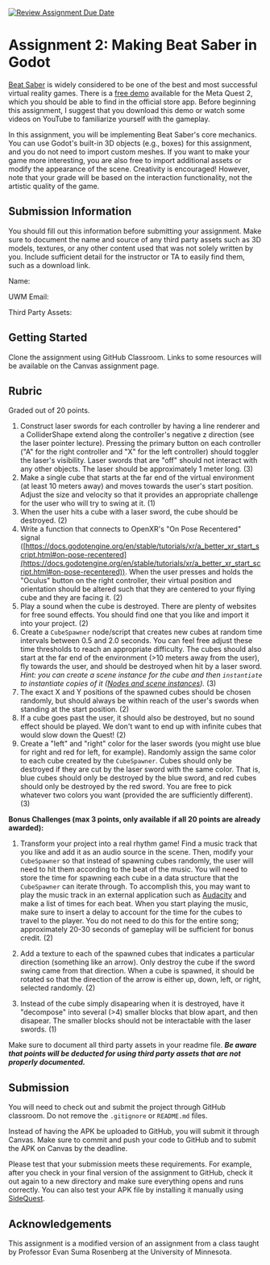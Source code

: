 [![Review Assignment Due Date](https://classroom.github.com/assets/deadline-readme-button-22041afd0340ce965d47ae6ef1cefeee28c7c493a6346c4f15d667ab976d596c.svg)](https://classroom.github.com/a/aJFhgZsk)
# Assignment 2: Making Beat Saber in Godot

[Beat Saber](https://beatsaber.com/) is widely considered to be one of the best and most successful virtual reality games. There is a [free demo](https://www.meta.com/experiences/beat-saber-demo/1758986534231171/?srsltid=AfmBOooDuQ3aC4om9Wwq6gpucpNpqOjh1al92yRuZYBNlaGS2hlGMLII) available for the Meta Quest 2, which you should be able to find in the official store app. Before beginning this assignment, I suggest that you download this demo or watch some videos on YouTube to familiarize yourself with the gameplay.

In this assignment, you will be implementing Beat Saber's core mechanics. You can use Godot's built-in 3D objects (e.g., boxes) for this assignment, and you do not need to import custom meshes. If you want to make your game more interesting, you are also free to import additional assets or modify the appearance of the scene. Creativity is encouraged! However, note that your grade will be based on the interaction functionality, not the artistic quality of the game.

## Submission Information

You should fill out this information before submitting your assignment.  Make sure to document the name and source of any third party assets such as 3D models, textures, or any other content used that was not solely written by you.  Include sufficient detail for the instructor or TA to easily find them, such as a download link.

Name: 

UWM Email:

Third Party Assets:

## Getting Started

Clone the assignment using GitHub Classroom. Links to some resources will be available on the Canvas assignment page.

## Rubric

Graded out of 20 points. 

1. Construct laser swords for each controller by having a line renderer and a ColliderShape extend along the controller's negative z direction (see the laser pointer lecture). Pressing the primary button on each controller ("A" for the right controller and "X" for the left controller) should toggler the laser's visibility. Laser swords that are "off" should not interact with any other objects. The laser should be approximately 1 meter long. (3)
1. Make a single cube that starts at the far end of the virtual environment (at least 10 meters away) and moves towards the user's start position.  Adjust the size and velocity so that it provides an appropriate challenge for the user who will try to swing at it. (1)
1. When the user hits a cube with a laser sword, the cube should be destroyed. (2)
1. Write a function that connects to OpenXR's "On Pose Recentered" signal ([https://docs.godotengine.org/en/stable/tutorials/xr/a_better_xr_start_script.html#on-pose-recentered](https://docs.godotengine.org/en/stable/tutorials/xr/a_better_xr_start_script.html#on-pose-recentered)). When the user presses and holds the "Oculus" button on the right controller, their virtual position and orientation should be altered such that they are centered to your flying cube and they are facing it. (2)
1. Play a sound when the cube is destroyed. There are plenty of websites for free sound effects.  You should find one that you like and import it into your project. (2)
1. Create a `CubeSpawner` node/script that creates new cubes at random time intervals between 0.5 and 2.0 seconds.  You can feel free adjust these time thresholds to reach an appropriate difficulty.  The cubes should also start at the far end of the environment (>10 meters away from the user), fly towards the user, and should be destroyed when hit by a laser sword. *Hint: you can create a scene instance for the cube and then `instantiate` to instantiate copies of it ([Nodes and scene instances](https://docs.godotengine.org/en/stable/tutorials/scripting/nodes_and_scene_instances.html)).* (3)
1. The exact X and Y positions of the spawned cubes should be chosen randomly, but should always be within reach of the user's swords when standing at the start position. (2)
1. If a cube goes past the user, it should also be destroyed, but no sound effect should be played.  We don't want to end up with infinite cubes that would slow down the Quest! (2)
1. Create a "left" and "right" color for the laser swords (you might use blue for right and red for left, for example). Randomly assign the same color to each cube created by the `CubeSpawner`. Cubes should only be destroyed if they are cut by the laser sword with the same color. That is, blue cubes should only be destroyed by the blue sword, and red cubes should only be destroyed by the red sword. You are free to pick whatever two colors you want (provided the are sufficiently different). (3)

**Bonus Challenges (max 3 points, only available if all 20 points are already awarded):** 

1. Transform your project into a real rhythm game!  Find a music track that you like and add it as an audio source in the scene.  Then, modify your `CubeSpawner` so that instead of spawning cubes randomly, the user will need to hit them according to the beat of the music.  You will need to store the time for spawning each cube in a data structure that the `CubeSpawner` can iterate through.  To accomplish this, you may want to play the music track in an external application such as [Audacity](https://www.audacityteam.org/) and make a list of times for each beat.  When you start playing the music, make sure to insert a delay to account for the time for the cubes to travel to the player.  You do not need to do this for the entire song; approximately 20-30 seconds of gameplay will be sufficient for bonus credit. (2)

1. Add a texture to each of the spawned cubes that indicates a particular direction (something like an arrow). Only destroy the cube if the sword swing came from that direction. When a cube is spawned, it should be rotated so that the direction of the arrow is either up, down, left, or right, selected randomly. (2)

1. Instead of the cube simply disapearing when it is destroyed, have it "decompose" into several (>4) smaller blocks that blow apart, and then disapear. The smaller blocks should not be interactable with the laser swords. (1) 

Make sure to document all third party assets in your readme file. ***Be aware that points will be deducted for using third party assets that are not properly documented.***

## Submission

You will need to check out and submit the project through GitHub classroom. Do not remove the `.gitignore` or `README.md` files.

Instead of having the APK be uploaded to GitHub, you will submit it through Canvas. Make sure to commit and push your code to GitHub and to submit the APK on Canvas by the deadline.

Please test that your submission meets these requirements.  For example, after you check in your final version of the assignment to GitHub, check it out again to a new directory and make sure everything opens and runs correctly.  You can also test your APK file by installing it manually using [SideQuest](https://sidequestvr.com/).

## Acknowledgements

This assignment is a modified version of an assignment from a class taught by Professor Evan Suma Rosenberg at the University of Minnesota.
